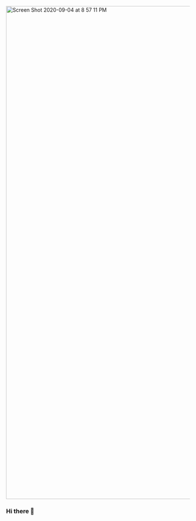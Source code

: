 <img width="1346" alt="Screen Shot 2020-09-04 at 8 57 11 PM" src="https://user-images.githubusercontent.com/33683715/92297168-475c9400-eef1-11ea-9936-133460ae06c5.png">


### Hi there 👋 

